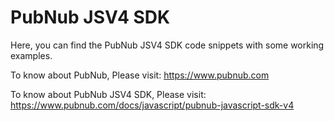 # PubNub JSV4 SDK

Here, you can find the PubNub JSV4 SDK code snippets with some working examples. 

To know about PubNub, Please visit: https://www.pubnub.com

To know about PubNub JSV4 SDK, Please visit: https://www.pubnub.com/docs/javascript/pubnub-javascript-sdk-v4
